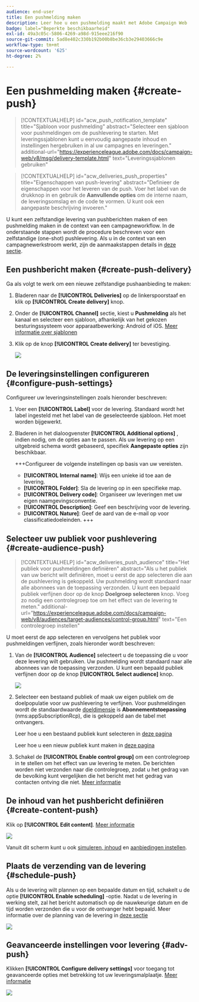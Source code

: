 ```yaml
---
audience: end-user
title: Een pushmelding maken
description: Leer hoe u een pushmelding maakt met Adobe Campaign Web
badge: label="Beperkte beschikbaarheid"
exl-id: 49a3c05c-5806-4269-a98d-915eee216f90
source-git-commit: 5ad8e402c330b192b00b8be36cb3e29403666c9e
workflow-type: tm+mt
source-wordcount: '625'
ht-degree: 2%

---
```


# Een pushmelding maken {#create-push}

>[!CONTEXTUALHELP]
>id="acw_push_notification_template"
>title="Sjabloon voor pushmelding"
>abstract="Selecteer een sjabloon voor pushmeldingen om de pushlevering te starten. Met leveringssjablonen kunt u eenvoudig aangepaste inhoud en instellingen hergebruiken in al uw campagnes en leveringen."
>additional-url="https://experienceleague.adobe.com/docs/campaign-web/v8/msg/delivery-template.html" text="Leveringssjablonen gebruiken"


>[!CONTEXTUALHELP]
>id="acw_deliveries_push_properties"
>title="Eigenschappen van push-levering"
>abstract="Definieer de eigenschappen voor het leveren van de push. Voer het label van de drukknop in en gebruik de **Aanvullende opties** om de interne naam, de leveringsomslag en de code te vormen. U kunt ook een aangepaste beschrijving invoeren."

U kunt een zelfstandige levering van pushberichten maken of een pushmelding maken in de context van een campagneworkflow. In de onderstaande stappen wordt de procedure beschreven voor een zelfstandige (one-shot) pushlevering. Als u in de context van een campagnewerkstroom werkt, zijn de aanmaakstappen details in [deze sectie](../workflows/activities/channels.md#create-a-delivery-in-a-campaign-workflow).

## Een pushbericht maken {#create-push-delivery}

Ga als volgt te werk om een nieuwe zelfstandige pushaanbieding te maken:

1. Bladeren naar de **[!UICONTROL Deliveries]** op de linkerspoorstaaf en klik op  **[!UICONTROL Create delivery]** knop.

1. Onder de **[!UICONTROL Channel]** sectie, kiest u **Pushmelding** als het kanaal en selecteer een sjabloon, afhankelijk van het gekozen besturingssysteem voor apparaatbewerking: Android of iOS. [Meer informatie over sjablonen](../msg/delivery-template.md)

1. Klik op de knop **[!UICONTROL Create delivery]** ter bevestiging.

   ![](assets/push_create_1.png)

## De leveringsinstellingen configureren {#configure-push-settings}

Configureer uw leveringsinstellingen zoals hieronder beschreven:

1. Voer een **[!UICONTROL Label]** voor de levering. Standaard wordt het label ingesteld met het label van de geselecteerde sjabloon. Het moet worden bijgewerkt.

1. Bladeren in het dialoogvenster **[!UICONTROL Additional options]** , indien nodig, om de opties aan te passen. Als uw levering op een uitgebreid schema wordt gebaseerd, specifiek **Aangepaste opties** zijn beschikbaar.

   +++Configureer de volgende instellingen op basis van uw vereisten.
   * **[!UICONTROL Internal name]**: Wijs een unieke id toe aan de levering.
   * **[!UICONTROL Folder]**: Sla de levering op in een specifieke map.
   * **[!UICONTROL Delivery code]**: Organiseer uw leveringen met uw eigen naamgevingsconventie.
   * **[!UICONTROL Description]**: Geef een beschrijving voor de levering.
   * **[!UICONTROL Nature]**: Geef de aard van de e-mail op voor classificatiedoeleinden.
+++


## Selecteer uw publiek voor pushlevering {#create-audience-push}

>[!CONTEXTUALHELP]
>id="acw_deliveries_push_audience"
>title="Het publiek voor pushmeldingen definiëren"
>abstract="Als u het publiek van uw bericht wilt definiëren, moet u eerst de app selecteren die aan de pushlevering is gekoppeld. Uw pushmelding wordt standaard naar alle abonnees van de toepassing verzonden. U kunt een bepaald publiek verfijnen door op de knop **Doelgroep selecteren** knop. Voeg zo nodig een controlegroep toe om het effect van de levering te meten."
>additional-url="https://experienceleague.adobe.com/docs/campaign-web/v8/audiences/target-audiences/control-group.html" text="Een controlegroep instellen"


U moet eerst de app selecteren en vervolgens het publiek voor pushmeldingen verfijnen, zoals hieronder wordt beschreven:

1. Van de **[!UICONTROL Audience]** selecteert u de toepassing die u voor deze levering wilt gebruiken. Uw pushmelding wordt standaard naar alle abonnees van de toepassing verzonden. U kunt een bepaald publiek verfijnen door op de knop **[!UICONTROL Select audience]** knop.

   ![](assets/push_create_2.png)

1. Selecteer een bestaand publiek of maak uw eigen publiek om de doelpopulatie voor uw pushlevering te verfijnen. Voor pushmeldingen wordt de standaardwaarde [doeldimensie](../audience/about-recipients.md#targeting-dimensions) is **Abonnementstoepassing** (nms:appSubscriptionRcp), die is gekoppeld aan de tabel met ontvangers.

   Leer hoe u een bestaand publiek kunt selecteren in [deze pagina](../audience/add-audience.md)

   Leer hoe u een nieuw publiek kunt maken in [deze pagina](../audience/one-time-audience.md)

1. Schakel de **[!UICONTROL Enable control group]** om een controlegroep in te stellen om het effect van uw levering te meten. De berichten worden niet verzonden naar die controlegroep, zodat u het gedrag van de bevolking kunt vergelijken die het bericht met het gedrag van contacten ontving die niet. [Meer informatie](../audience/control-group.md)

## De inhoud van het pushbericht definiëren {#create-content-push}

Klik op **[!UICONTROL Edit content]**. [Meer informatie](content-push.md)

![](assets/push_create_5.png)

Vanuit dit scherm kunt u ook [simuleren, inhoud](../preview-test/preview-test.md) en [aanbiedingen instellen](../msg/offers.md).

## Plaats de verzending van de levering {#schedule-push}

Als u de levering wilt plannen op een bepaalde datum en tijd, schakelt u de optie **[!UICONTROL Enable scheduling]** -optie. Nadat u de levering in werking stelt, zal het bericht automatisch op de nauwkeurige datum en de tijd worden verzonden die u voor de ontvanger hebt bepaald. Meer informatie over de planning van de levering in [deze sectie](../msg/gs-messages.md#gs-schedule)

![](assets/push_create_3.png)


## Geavanceerde instellingen voor levering {#adv-push}

Klikken **[!UICONTROL Configure delivery settings]** voor toegang tot geavanceerde opties met betrekking tot uw leveringsmalplaatje. [Meer informatie](../advanced-settings/delivery-settings.md)

![](assets/push_create_4.png)
